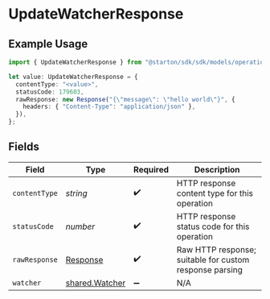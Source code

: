 # UpdateWatcherResponse

## Example Usage

```typescript
import { UpdateWatcherResponse } from "@starton/sdk/sdk/models/operations";

let value: UpdateWatcherResponse = {
  contentType: "<value>",
  statusCode: 179603,
  rawResponse: new Response("{\"message\": \"hello world\"}", {
    headers: { "Content-Type": "application/json" },
  }),
};
```

## Fields

| Field                                                                 | Type                                                                  | Required                                                              | Description                                                           |
| --------------------------------------------------------------------- | --------------------------------------------------------------------- | --------------------------------------------------------------------- | --------------------------------------------------------------------- |
| `contentType`                                                         | *string*                                                              | :heavy_check_mark:                                                    | HTTP response content type for this operation                         |
| `statusCode`                                                          | *number*                                                              | :heavy_check_mark:                                                    | HTTP response status code for this operation                          |
| `rawResponse`                                                         | [Response](https://developer.mozilla.org/en-US/docs/Web/API/Response) | :heavy_check_mark:                                                    | Raw HTTP response; suitable for custom response parsing               |
| `watcher`                                                             | [shared.Watcher](../../../sdk/models/shared/watcher.md)               | :heavy_minus_sign:                                                    | N/A                                                                   |